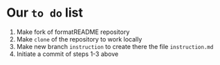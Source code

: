 # Our `to do` list
1. Make fork of formatREADME repository
2. Make `clone` of the repository to work locally
3. Make new branch `instruction` to create there the file `instruction.md`
4. Initiate a commit of steps 1-3 above